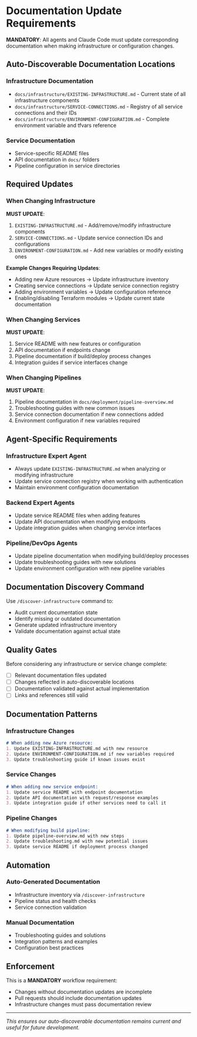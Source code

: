 # Documentation Update Requirements

**MANDATORY**: All agents and Claude Code must update corresponding documentation when making infrastructure or configuration changes.

## Auto-Discoverable Documentation Locations

### Infrastructure Documentation
- `docs/infrastructure/EXISTING-INFRASTRUCTURE.md` - Current state of all infrastructure components
- `docs/infrastructure/SERVICE-CONNECTIONS.md` - Registry of all service connections and their IDs
- `docs/infrastructure/ENVIRONMENT-CONFIGURATION.md` - Complete environment variable and tfvars reference

### Service Documentation  
- Service-specific README files
- API documentation in `docs/` folders
- Pipeline configuration in service directories

## Required Updates

### When Changing Infrastructure
**MUST UPDATE**:
1. `EXISTING-INFRASTRUCTURE.md` - Add/remove/modify infrastructure components
2. `SERVICE-CONNECTIONS.md` - Update service connection IDs and configurations
3. `ENVIRONMENT-CONFIGURATION.md` - Add new variables or modify existing ones

**Example Changes Requiring Updates**:
- Adding new Azure resources → Update infrastructure inventory
- Creating service connections → Update service connection registry  
- Adding environment variables → Update configuration reference
- Enabling/disabling Terraform modules → Update current state documentation

### When Changing Services
**MUST UPDATE**:
1. Service README with new features or configuration
2. API documentation if endpoints change
3. Pipeline documentation if build/deploy process changes
4. Integration guides if service interfaces change

### When Changing Pipelines
**MUST UPDATE**:
1. Pipeline documentation in `docs/deployment/pipeline-overview.md`
2. Troubleshooting guides with new common issues
3. Service connection documentation if new connections added
4. Environment configuration if new variables required

## Agent-Specific Requirements

### Infrastructure Expert Agent
- Always update `EXISTING-INFRASTRUCTURE.md` when analyzing or modifying infrastructure
- Update service connection registry when working with authentication
- Maintain environment configuration documentation

### Backend Expert Agents
- Update service README files when adding features
- Update API documentation when modifying endpoints
- Update integration guides when changing service interfaces

### Pipeline/DevOps Agents
- Update pipeline documentation when modifying build/deploy processes
- Update troubleshooting guides with new solutions
- Update environment configuration with new pipeline variables

## Documentation Discovery Command

Use `/discover-infrastructure` command to:
- Audit current documentation state
- Identify missing or outdated documentation
- Generate updated infrastructure inventory
- Validate documentation against actual state

## Quality Gates

Before considering any infrastructure or service change complete:
- [ ] Relevant documentation files updated
- [ ] Changes reflected in auto-discoverable locations
- [ ] Documentation validated against actual implementation
- [ ] Links and references still valid

## Documentation Patterns

### Infrastructure Changes
```markdown
# When adding new Azure resource:
1. Update EXISTING-INFRASTRUCTURE.md with new resource
2. Update ENVIRONMENT-CONFIGURATION.md if new variables required
3. Update troubleshooting guide if known issues exist
```

### Service Changes  
```markdown
# When adding new service endpoint:
1. Update service README with endpoint documentation
2. Update API documentation with request/response examples
3. Update integration guide if other services need to call it
```

### Pipeline Changes
```markdown
# When modifying build pipeline:
1. Update pipeline-overview.md with new steps
2. Update troubleshooting.md with new potential issues
3. Update service README if deployment process changed
```

## Automation

### Auto-Generated Documentation
- Infrastructure inventory via `/discover-infrastructure`
- Pipeline status and health checks
- Service connection validation

### Manual Documentation
- Troubleshooting guides and solutions
- Integration patterns and examples
- Configuration best practices

## Enforcement

This is a **MANDATORY** workflow requirement:
- Changes without documentation updates are incomplete
- Pull requests should include documentation updates
- Infrastructure changes must pass documentation review

---

*This ensures our auto-discoverable documentation remains current and useful for future development.*